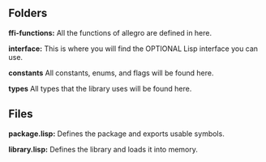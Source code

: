 Folders
-------------------------

**ffi-functions:** All the functions of allegro are defined in here.

**interface:** This is where you will find the OPTIONAL Lisp interface you can use.

**constants** All constants, enums, and flags will be found here.

**types** All types that the library uses will be found here.


Files
--------------------------

**package.lisp:** Defines the package and exports usable symbols.

**library.lisp:** Defines the library and loads it into memory.
